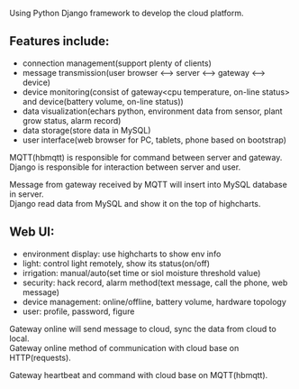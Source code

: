 Using Python Django framework to develop the cloud platform.    
## Features include:
- connection management(support plenty of clients)
- message transmission(user browser <--> server <--> gateway <--> device)
- device monitoring(consist of gateway<cpu temperature, on-line status> and device(battery volume, on-line status))
- data visualization(echars python, environment data from sensor, plant grow status, alarm record)
- data storage(store data in MySQL)
- user interface(web browser for PC, tablets, phone based on bootstrap)


MQTT(hbmqtt) is responsible for command between server and gateway.   
Django is responsible for interaction between server and user.   

Message from gateway received by MQTT will insert into MySQL database in server.    
Django read data from MySQL and show it on the top of highcharts.    


## Web UI:   
- environment display: use highcharts to show env info
- light: control light remotely, show its status(on/off)
- irrigation: manual/auto(set time or siol moisture threshold value)
- security: hack record, alarm method(text message, call the phone, web message)
- device management: online/offline, battery volume, hardware topology
- user: profile, password, figure



Gateway online will send message to cloud, sync the data from cloud to local.   
Gateway online method of communication with cloud base on HTTP(requests).   

Gateway heartbeat and command with cloud base on MQTT(hbmqtt).
